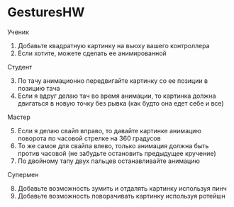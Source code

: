 # GesturesHW

Ученик

1. Добавьте квадратную картинку на вьюху вашего контроллера
2. Если хотите, можете сделать ее анимированной

Студент

3. По тачу анимационно передвигайте картинку со ее позиции в позицию тача 
4. Если я вдруг делаю тач во время анимации, то картинка должна двигаться в новую точку без рывка (как будто она едет себе и все)

Мастер

5. Если я делаю свайп вправо, то давайте картинке анимацию поворота по часовой стрелке на 360 градусов
6. То же самое для свайпа влево, только анимация должна быть против часовой (не забудьте остановить предыдущее кручение)
7. По двойному тапу двух пальцев останавливайте анимацию

Супермен

8. Добавьте возможность зумить и отдалять картинку используя пинч
9. Добавьте возможность поворачивать картинку используя ротейшн
